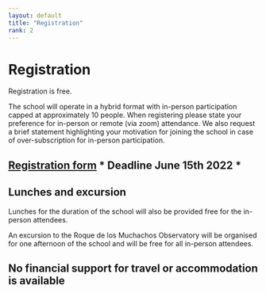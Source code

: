 ```yaml
---
layout: default
title: "Registration"
rank: 2
---
```

# Registration

Registration is free.

The school will operate in a hybrid format with in-person participation capped at approximately 10 people.  When registering please state your preference for in-person or remote (via zoom) attendance.  We also request a brief statement highlighting your motivation for joining the school in case of over-subscription for in-person participation.

## [Registration form](https://docs.google.com/forms/d/e/1FAIpQLScaVcu1drZViepYn_UZ1cHutmKqg0OJNNnxt_yAsP8-JnXuLg/viewform) * Deadline June 15th 2022 *

## Lunches and excursion

Lunches for the duration of the school will also be provided free for the in-person attendees.

An excursion to the Roque de los Muchachos Observatory will be organised for one afternoon of the school and will be free for all in-person attendees.

## No financial support for travel or accommodation is available
